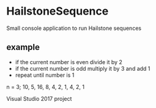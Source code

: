 # HailstoneSequence
Small console application to run Hailstone sequences

## example
* if the current number is even divide it by 2
* if the current number is odd multiply it by 3 and add 1
* repeat until number is 1

n = 3; 10, 5, 16, 8, 4, 2, 1, 4, 2, 1


Visual Studio 2017 project

